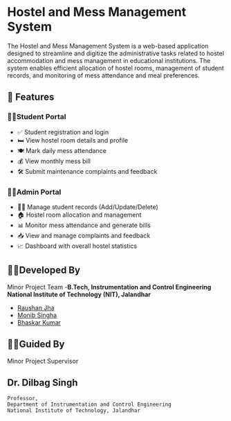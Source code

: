 # Hostel and Mess Management System
The Hostel and Mess Management System is a web-based application designed to streamline and digitize the administrative tasks related to hostel accommodation and mess management in educational institutions. The system enables efficient allocation of hostel rooms, management of student records, and monitoring of mess attendance and meal preferences.
## 🔧 Features

### 🧑‍🎓Student Portal
- ✅ Student registration and login
- 🛏️ View hostel room details and profile
- 🍽️ Mark daily mess attendance
- 💰 View monthly mess bill
- 🛠️ Submit maintenance complaints and feedback

### 🧑‍🏫Admin Portal
- 🧑‍💼 Manage student records (Add/Update/Delete)
- 🏠 Hostel room allocation and management
- 📊 Monitor mess attendance and generate bills
- 📥 View and manage complaints and feedback
- 📈 Dashboard with overall hostel statistics
## 👨‍💻Developed By
Minor Project Team -**B.Tech, Instrumentation and Control Engineering
National Institute of Technology (NIT), Jalandhar**
- [Raushan Jha](https://github.com/Raushanjha4754)
- [Monib Singha](https://github.com/Monib007)
- [Bhaskar Kumar](https://github.com/Dharya250974)
## 🧑‍🏫Guided By
 Minor Project Supervisor
  ## Dr. Dilbag Singh
    Professor,
    Department of Instrumentation and Control Engineering
    National Institute of Technology, Jalandhar





